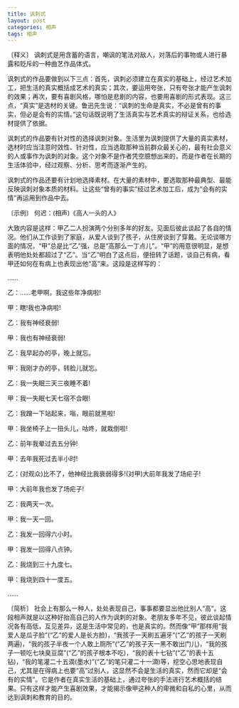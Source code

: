 ```yaml
---
title: 讽刺式
layout: post
categories: 相声
tags: 相声
---
```


〔释义〕 讽刺式是用含蓄的语言，嘲讽的笔法对敌人，对落后的事物或人进行暴露和贬斥的一种曲艺作品体式。

讽刺式的作品要做到以下三点：首先，讽刺必须建立在真实的基础上，经过艺术加工，把生活的真实概括成艺术的真实；其次，要运用夸张，只有夸张才能产生讽刺的效果；再次，要有喜剧风格，哪怕是悲剧的内容，也要用喜剧的形式表现。这三点，“真实”是选材的关键。鲁迅先生说：“讽刺的生命是真实，不必是曾有的事实，但必是会有的实情。”这句话既说明了生活真实与艺术真实的辩证关系，也给选材提供了依据。

讽刺式的作品要有针对性的选择讽刺对象。生活里为讽刺提供了大量的真实素材，选材时应当注意时效性、针对性，应当选取那种当前群众最关心的，最有社会意义的人或事作为讽刺的对象。这个对象不是作者凭空臆想出来的，而是作者在长期的生活体验中，经过观察、分析、思考而逐渐产生的。

讽刺式的作品还要有计划地选择素材。在大量的素材中，要选取那种最典型、最能反映讽刺对象本质的材料。让这些“曾有的事实”经过艺术加工后，成为“会有的实情”再运用到作品中去。

〔示例〕 何迟：(相声)《高人一头的人》

大致内容是这样：甲乙二人扮演两个分别多年的好友。见面后彼此谈起了各自的情况。他们从工作谈到了家庭，从爱人谈到了孩子，从住房谈到了穿戴。无论谈哪方面的情况，“甲”总是比“乙”强，总是“高那么一丁点儿”。“甲”的用意很明显，是想表明他处处都超过了“乙”。当“乙”明白了这点后，便扭转了话题，谈自己有病，看甲还如何在有病上也表现出他“高”来。这段是这样写的：

……

乙：……老甲啊，我这些年净病啦!

甲：瞎!我也净病啦!

乙：我有神经衰弱!

甲：我也有神经衰弱!

乙：我早起办的亭，晚上就忘。

甲：我刚才办的亭，转脸儿就忘。

乙：我一失眠三天三夜睡不着!

甲：我一失眠七天七宿不合眼!

乙：我蹭一下站起来，嗡，眼前就黑啦!

甲：我坐椅子上一扭头儿，咕咚，就栽倒啦!

乙：前年我晕过去五分钟!

甲：去年我死过去半小时!

乙：(对观众)比不了，他神经比我衰弱得多!(对甲)大前年我发了场疟子!

甲：大前年我也发了场疟子!

乙：我两天一次。

甲：我一天一回。

乙：我发一回得六小时。

甲：我发一回得八点钟。

乙：我烧到三十九度七。

甲：我烧到四十一度五。

……

〔简析〕 社会上有那么一种人，处处表现自己，事事都要显出他比别人“高”。这段相声就是以这种好抬高自己的人作为讽刺的对象。老朋友多年不见，彼此谈起情况各有高低，互见差异，这是生活中常见的，也是真实的。然而像“甲”那样用“我爱人是瓜子脸”(“乙”的爱人是长方脸)，“我孩子一天刷五遍牙”(“乙”的孩子一天刷两遍)，“我的孩子半夜一个人敢上厕所”(“乙”的孩子天一黑不敢出门儿)，“我的孩子一顿吃七块臭豆腐”(“乙”的孩子根本不吃)，“我的表十七钻”(“乙”的表十五钻)，“我的笔灌二十五滴(墨水)”(“乙”的笔只灌二十一滴)等，挖空心思地表现自己，尤其是在得病上也要“高”过别人，这显然不会是生活的真实，然而它却是“会有的实情”。它是作者在真实生活的基础上，通过夸张的手法进行艺术概括的结果。只有这样才能产生喜剧效果，才能揭示像甲这种人的卑微和自私的心里，从而达到讽刺和教育的目的。 